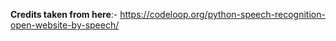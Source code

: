 <b>Credits taken from here</b>:- https://codeloop.org/python-speech-recognition-open-website-by-speech/

